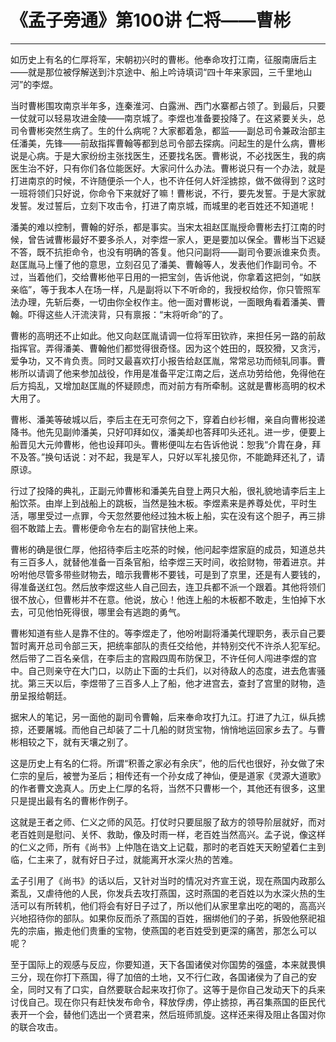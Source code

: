 # 《孟子旁通》第100讲 仁将——曹彬

------

如历史上有名的仁厚将军，宋朝初兴时的曹彬。他奉命攻打江南，征服南唐后主——就是那位被俘解送到汴京途中、船上吟诗填词“四十年来家园，三千里地山河”的李煜。

当时曹彬围攻南京半年多，连秦淮河、白露洲、西门水寨都占领了。到最后，只要一仗就可以轻易攻进金陵——南京城了。李煜也准备要投降了。在这紧要关头，总司令曹彬突然生病了。生的什么病呢？大家都着急，都监——副总司令兼政治部主任潘美，先锋——前敌指挥曹翰等都到总司令部去探病。问起生的是什么病，曹彬说是心病。于是大家纷纷主张找医生，还要找名医。曹彬说，不必找医生，我的病医生治不好，只有你们各位能医好。大家问什么办法。曹彬说只有一个办法，就是打进南京的时候，不许随便杀一个人，也不许任何人奸淫掳掠，做不做得到？这时一班将领们只好说，你命令下来就好了嘛！曹彬说，不行，要先发誓。于是大家就发誓。发过誓后，立刻下攻击令，打进了南京城，而城里的老百姓还不知道呢！

潘美的难以控制，曹翰的好杀，都是事实。当宋太祖赵匡胤授命曹彬去打江南的时候，曾告诫曹彬最好不要多杀人，对李煜一家人，更是要加以保全。曹彬当下迟疑不答，既不抗拒命令，也没有明确的答复。他只问副将——副司令要派谁来负责。赵匡胤马上懂了他的意思，立刻召见了潘美、曹翰等人，发表他们作副司令。不过，当着他们，交给曹彬他平日用的一把宝剑，告诉他说，你拿着这把剑，“如朕亲临”，等于我本人在场一样，凡是副将以下不听命的，我授权给你，你只管照军法办理，先斩后奏，一切由你全权作主。他一面对曹彬说，一面眼角看着潘美、曹翰。吓得这些人汗流浃背，只有禀报：“末将听命”的了。

曹彬的高明还不止如此。他又向赵匡胤请调一位将军田钦祚，来担任另一路的前敌指挥官。弄得潘美、曹翰他们都觉得很奇怪。因为这个姓田的，既狡猾，又贪污，爱争功，又不肯负责。同时又最喜欢打小报告给赵匡胤，常常忌功而倾轧同事。曹彬所以请调了他来参加战役，作用是准备平定江南之后，送点功劳给他，免得他在后方捣乱，又增加赵匡胤的怀疑顾虑，而对前方有所牵制。这就是曹彬高明的权术大用了。

曹彬、潘美等破城以后，李后主在无可奈何之下，穿着白纱衫帽，亲自向曹彬投递降书。他先见副帅潘美，只好叩拜如仪，潘美却也答拜叩头还礼。进一步，便要上船晋见大元帅曹彬，他也设拜叩头。曹彬便叫左右告诉他说：恕我“介胄在身，拜不及答。”换句话说：对不起，我是军人，只好以军礼接见你，不能跪拜还礼了，请原谅。

行过了投降的典礼，正副元帅曹彬和潘美先自登上两只大船，很礼貌地请李后主上船饮茶。由岸上到战船上的跳板，当然是独木板。李煜素来是养尊处优，平时生活，哪里受过一点罪，今天忽然要他经过独木板上船，实在没有这个胆子，再三排徊不敢踏上去。曹彬便命令左右的副官扶他上来。

曹彬的确是很仁厚，他招待李后主吃茶的时候，他问起李煜家庭的成员，知道总共有三百多人，就替他准备一百条官船，给李煜三天时间，收拾财物，带着进京。并吩咐他尽管多带些财物去，暗示我曹彬不要钱，可是到了京里，还是有人要钱的，得准备送红包。然后放李煜这些人自己回去，连卫兵都不派一个跟着。其他将领们很不放心，但曹彬并不在意。他说，放心！他连上船的木板都不敢走，生怕掉下水去，可见他怕死得很，哪里会有逃跑的勇气。

曹彬知道有些人是靠不住的。等李煜走了，他吩咐副将潘美代理职务，表示自己要暂时离开总司令部三天，把统率部队的责任交给他，并特别交代不许杀人犯军纪。然后带了二百名亲信，在李后主的宫殿四周布防保卫，不许任何人闯进李煜的宫中。自己则亲守在大门口，以防止下面的士兵们，以对待敌人的态度，进去危害骚扰。第三天以后，李煜带了三百多人上了船，他才进宫去，查封了宫里的财物，造册呈报给朝廷。

据宋人的笔记，另一面他的副司令曹翰，后来奉命攻打九江。打进了九江，纵兵掳掠，还要屠城。而他自己却装了二十几船的财货宝物，悄悄地运回家乡去了。与曹彬相较之下，就有天壤之别了。

这是历史上有名的仁将。所谓“积善之家必有余庆”，他的后代也很好，孙女做了宋仁宗的皇后，被誉为圣后；相传还有一个孙女成了神仙，便是道家《灵源大道歌》的作者曹文逸真人。历史上仁厚的名将，当然不只曹彬一个，其他还有很多，这里只是提出最有名的曹彬作例子。

这就是王者之师、仁义之师的风范。打仗时只要屈服了敌方的领导阶层就好，而对老百姓则是慰问、关怀、救助，像及时雨一样，老百姓当然高兴。孟子说，像这样的仁义之师，所有《尚书》上仲虺在诰文上记载，那时的老百姓天天盼望着仁主到临，仁主来了，就有好日子过，就能离开水深火热的苦难。

孟子引用了《尚书》的话以后，又针对当时的情况对齐宣王说，现在燕国内政那么紊乱，又虐待他的人民，你发兵去攻打燕国，这时燕国的老百姓以为水深火热的生活可以有所转机，他们将会有好日子过了，所以他们从家里拿出吃的喝的，高高兴兴地招待你的部队。如果你反而杀了燕国的百姓，捆绑他们的子弟，拆毁他祭祀祖先的宗庙，搬走他们贵重的宝物，使燕国的老百姓受到更深的痛苦，那怎么可以呢？

至于国际上的观感与反应，你要知道，天下各国诸侯对你国势的强盛，本来就畏惧三分，现在你打下燕国，得了加倍的土地，又不行仁政，各国诸侯为了自己的安全，同时又有了口实，自然要联合起来攻打你了。这等于是你自己发动天下的兵来讨伐自己。现在你只有赶快发布命令，释放俘虏，停止掳掠，再召集燕国的臣民代表开一个会，替他们选出一个贤君来，然后班师凯旋。这样还来得及阻止各国对你的联合攻击。

